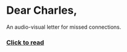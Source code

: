 # Dear Charles, 

An audio-visual letter for missed connections. 

### [Click to read](http://taypsl.github.io/taypsl)
